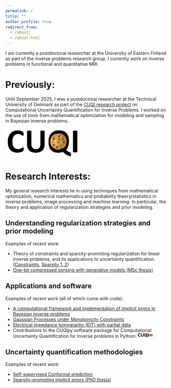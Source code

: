 ```yaml
---
permalink: /
title: ""
author_profile: true
redirect_from: 
  - /about/
  - /about.html
---
```



I am currently a postdoctoral researcher at the University of Eastern Finland as part of the inverse problems research group. I currently work on inverse problems in functional and quantitative MRI.

Previously:
======
Until September 2025, I was a postdoctoral researcher at the Technical University of Denmark as part of the [CUQI research project](https://sites.dtu.dk/cuqi) on Computational Uncertainty Quantification for Inverse Problems. I worked on the use of tools from mathematical optimization for modeling and sampling in Bayesian inverse problems.

[<img src="images/imgs/cuqi.jpg">](https://sites.dtu.dk/cuqi) 

Research Interests:
======

My general research interests lie in using techniques from mathematical optimization, numerical mathematics and probability theory/statistics in inverse problems, image processing and machine learning. In particular, the theory and application of regularization strategies and prior modeling.


Understanding regularization strategies and prior modeling
-------------------
<!-- Write a small description here
Well chosen regularization and priors has various benefits. It allows us to still obtain good reconstructions even if the amount of data is limited or the data is heavily corrupted. It also allows us to increase the efficiency of the reconstruction when combined with efficient. But designing these regularization and priors can be difficult, with there generally being a trade-off between the complexity of the information we try to promote and the efficiency of the algorithms.
-->

Examples of recent work:
- Theory of constraints and sparsity-promoting regularization for linear inverse problems, and its applications to uncertainty quantification. ([Constraints](https://scholar.google.com/citations?view_op=view_citation&hl=en&user=uCQwNJoAAAAJ&citation_for_view=uCQwNJoAAAAJ:d1gkVwhDpl0C), [Sparsity 1](https://scholar.google.com/citations?view_op=view_citation&hl=en&user=uCQwNJoAAAAJ&citation_for_view=uCQwNJoAAAAJ:9yKSN-GCB0IC)[, 2](https://scholar.google.com/citations?view_op=view_citation&hl=en&user=uCQwNJoAAAAJ&citation_for_view=uCQwNJoAAAAJ:u-x6o8ySG0sC))
- [One-bit compressed sensing with generative models (MSc thesis)](https://scholar.google.com/citations?view_op=view_citation&hl=en&user=uCQwNJoAAAAJ&citation_for_view=uCQwNJoAAAAJ:IjCSPb-OGe4C)



Applications and software
-------------------
<!-- Write a small description here
In real-world applications, data is often limited and/or corrupted, whilst the size of the problems are very large. They therefore greatly benefit of well designed regularization and priors to make most of the data.

Many applied scientists are not familiar with the mathematical and/or computatational details of these regularization strategies and prior models. Therefore, it is very important to make these tools available to them by means of easy-to-use software. 
-->

Examples of recent work (all of which come with code):
- [A computational framework and implementation of implicit priors in Bayesian inverse problems](https://arxiv.org/abs/2509.11781)
- [Gaussian Processes under Monotonicity Constraints](https://scholar.google.com/citations?view_op=view_citation&hl=en&user=uCQwNJoAAAAJ&citation_for_view=uCQwNJoAAAAJ:eQOLeE2rZwMC)
- [Electrical impedance tomography (EIT) with partial data](https://scholar.google.com/citations?view_op=view_citation&hl=en&user=uCQwNJoAAAAJ&citation_for_view=uCQwNJoAAAAJ:2osOgNQ5qMEC)
- Contributions to the CUQIpy software package for Computational Uncertainty Quantification for Inverse problems in Python: [<img src="images/imgs/cuqipy.png" width="10%" height="10%">](https://cuqi-dtu.github.io/CUQIpy/).



Uncertainty quantification methodologies
-------------------
<!-- Write a small description here
Different regularization strategies and prior models will result in different reconstructions; each can be equally valid for the purpose at hand. It is beneficial to study how certain we are of our reconstruction in order to make good conclusions and well-informed decisions. The field of uncertainty quantification provides us with tools to study the uncertainty of our reconstructions. However, there are many different approaches to uncertainty quantification, each of which comes with different guarantees and limitations.
-->

Examples of recent work:
- [Self-supervised Conformal prediction](https://scholar.google.com/citations?view_op=view_citation&hl=en&user=uCQwNJoAAAAJ&citation_for_view=uCQwNJoAAAAJ:zYLM7Y9cAGgC)
- [Sparsity-promoting implicit priors (PhD thesis)](https://scholar.google.com/citations?view_op=view_citation&hl=en&user=uCQwNJoAAAAJ&citation_for_view=uCQwNJoAAAAJ:Tyk-4Ss8FVUC)

